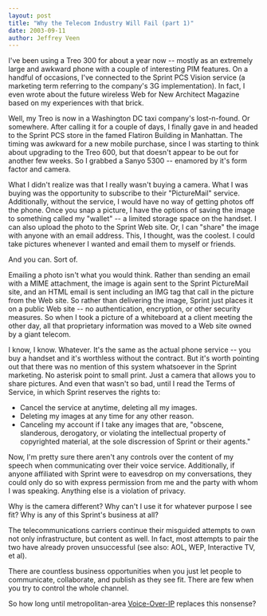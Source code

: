 ```yaml
---
layout: post
title: "Why the Telecom Industry Will Fail (part 1)"
date: 2003-09-11
author: Jeffrey Veen
---
```

I've been using a Treo 300 for about a year now -- mostly as an extremely large and awkward phone with a couple of interesting PIM features. On a handful of occasions, I've connected to the Sprint PCS Vision service (a marketing term referring to the company's 3G implementation). In fact, I even wrote about the future wireless Web for New Architect Magazine based on my experiences with that brick.

Well, my Treo is now in a  Washington DC taxi company's lost-n-found. Or somewhere. After calling it for a couple of days, I finally gave in and headed to the Sprint PCS store in the famed Flatiron Building in Manhattan. The timing was awkward for a new mobile purchase, since I was starting to think about upgrading to the Treo 600, but that doesn't appear to be out for another few weeks. So I grabbed a Sanyo 5300 -- enamored by it's form factor and camera.

What I didn't realize was that I really wasn't buying a camera. What I was buying was the opportunity to subscribe to their "PictureMail" service. Additionally, without the service, I would have no way of getting photos off the phone. Once you snap a picture, I have the options of saving the image to something called my "wallet" -- a limited storage space on the handset. I can also upload the photo to the Sprint Web site. Or, I can "share" the image with anyone with an email address. This, I thought, was the coolest. I could take pictures whenever I wanted and email them to myself or friends.

And you can. Sort of.

Emailing a photo isn't what you would think. Rather than sending an email with a MIME attachment, the image is again sent to the Sprint PictureMail site, and an HTML email is sent including an IMG tag that call in the picture from the Web site. So rather than delivering the image, Sprint just places it on a public Web site -- no authentication, encryption, or other security measures. So when I took a picture of a whiteboard at a client meeting the other day, all that proprietary information was moved to a Web site owned by a giant telecom.

I know, I know. Whatever. It's the same as the actual phone service -- you buy a handset and it's worthless without the contract. But it's worth pointing out that there was no mention of this system whatsoever in the Sprint marketing. No asterisk point to small print. Just a camera that allows you to share pictures. And even that wasn't so bad, until I read the Terms of Service, in which Sprint reserves the rights to:

  - Cancel the service at anytime, deleting all my images.
  - Deleting my images at any time for any other reason.
  - Canceling my account if I take any images that are, "obscene, slanderous, derogatory, or violating the intellectual property of copyrighted material, at the sole discression of Sprint or their agents."

Now, I'm pretty sure there aren't any controls over the content of my speech when communicating over their voice service. Additionally, if anyone affiliated with Sprint were to eavesdrop on my conversations, they could only do so with express permission from me and the party with whom I was speaking. Anything else is a violation of privacy.

Why is the camera different? Why can't I use it for whatever purpose I see fit? Why is any of this Sprint's business at all?

The telecommunications carriers continue their misguided attempts to own not only infrastructure, but content as well. In fact, most attempts to pair the two have already proven unsuccessful (see also: AOL, WEP, Interactive TV, et al).

There are countless business opportunities when you just let people to communicate, collaborate, and publish as they see fit. There are few when you try to control the whole channel.

So how long until metropolitan-area <a href="http://www.cis.ohio-state.edu/~jain/refs/ref_voip.htm">Voice-Over-IP</a> replaces this nonsense?
